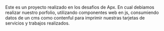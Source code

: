 Este es un proyecto realizado en los desafios de Apx. En cual debiamos realizar nuestro porfolio, utilizando componentes web en js, consumiendo datos de un cms como contenful para imprimir nuestras tarjetas de servicios y trabajos realizados.
